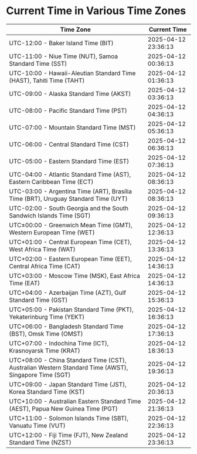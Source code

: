# Current Time in Various Time Zones

| Time Zone | Current Time |
|-----------|--------------|
| UTC-12:00 - Baker Island Time (BIT) | 2025-04-12 23:36:13 |
| UTC-11:00 - Niue Time (NUT), Samoa Standard Time (SST) | 2025-04-12 00:36:13 |
| UTC-10:00 - Hawaii-Aleutian Standard Time (HAST), Tahiti Time (TAHT) | 2025-04-12 01:36:13 |
| UTC-09:00 - Alaska Standard Time (AKST) | 2025-04-12 03:36:13 |
| UTC-08:00 - Pacific Standard Time (PST) | 2025-04-12 04:36:13 |
| UTC-07:00 - Mountain Standard Time (MST) | 2025-04-12 05:36:13 |
| UTC-06:00 - Central Standard Time (CST) | 2025-04-12 06:36:13 |
| UTC-05:00 - Eastern Standard Time (EST) | 2025-04-12 07:36:13 |
| UTC-04:00 - Atlantic Standard Time (AST), Eastern Caribbean Time (ECT) | 2025-04-12 08:36:13 |
| UTC-03:00 - Argentina Time (ART), Brasília Time (BRT), Uruguay Standard Time (UYT) | 2025-04-12 08:36:13 |
| UTC-02:00 - South Georgia and the South Sandwich Islands Time (SGT) | 2025-04-12 09:36:13 |
| UTC±00:00 - Greenwich Mean Time (GMT), Western European Time (WET) | 2025-04-12 12:36:13 |
| UTC+01:00 - Central European Time (CET), West Africa Time (WAT) | 2025-04-12 13:36:13 |
| UTC+02:00 - Eastern European Time (EET), Central Africa Time (CAT) | 2025-04-12 14:36:13 |
| UTC+03:00 - Moscow Time (MSK), East Africa Time (EAT) | 2025-04-12 14:36:13 |
| UTC+04:00 - Azerbaijan Time (AZT), Gulf Standard Time (GST) | 2025-04-12 15:36:13 |
| UTC+05:00 - Pakistan Standard Time (PKT), Yekaterinburg Time (YEKT) | 2025-04-12 16:36:13 |
| UTC+06:00 - Bangladesh Standard Time (BST), Omsk Time (OMST) | 2025-04-12 17:36:13 |
| UTC+07:00 - Indochina Time (ICT), Krasnoyarsk Time (KRAT) | 2025-04-12 18:36:13 |
| UTC+08:00 - China Standard Time (CST), Australian Western Standard Time (AWST), Singapore Time (SGT) | 2025-04-12 19:36:13 |
| UTC+09:00 - Japan Standard Time (JST), Korea Standard Time (KST) | 2025-04-12 20:36:13 |
| UTC+10:00 - Australian Eastern Standard Time (AEST), Papua New Guinea Time (PGT) | 2025-04-12 21:36:13 |
| UTC+11:00 - Solomon Islands Time (SBT), Vanuatu Time (VUT) | 2025-04-12 22:36:13 |
| UTC+12:00 - Fiji Time (FJT), New Zealand Standard Time (NZST) | 2025-04-12 23:36:13 |
